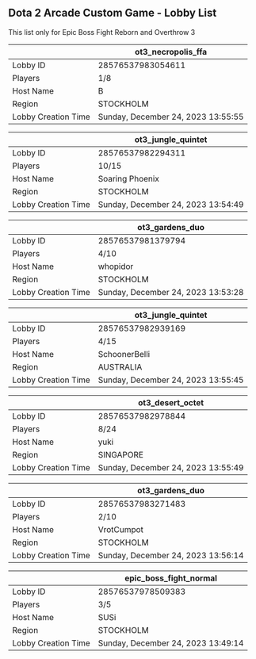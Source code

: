 ## Dota 2 Arcade Custom Game - Lobby List

This list only for Epic Boss Fight Reborn and Overthrow 3

|  | ot3_necropolis_ffa |
| ------ | ------ |
| Lobby ID | 28576537983054611 |
| Players | 1/8 |
| Host Name | B|O|O|M |
| Region | STOCKHOLM |
| Lobby Creation Time | Sunday, December 24, 2023 13:55:55 |


|  | ot3_jungle_quintet |
| ------ | ------ |
| Lobby ID | 28576537982294311 |
| Players | 10/15 |
| Host Name | Soaring Phoenix |
| Region | STOCKHOLM |
| Lobby Creation Time | Sunday, December 24, 2023 13:54:49 |


|  | ot3_gardens_duo |
| ------ | ------ |
| Lobby ID | 28576537981379794 |
| Players | 4/10 |
| Host Name | whopidor |
| Region | STOCKHOLM |
| Lobby Creation Time | Sunday, December 24, 2023 13:53:28 |


|  | ot3_jungle_quintet |
| ------ | ------ |
| Lobby ID | 28576537982939169 |
| Players | 4/15 |
| Host Name | SchoonerBelli |
| Region | AUSTRALIA |
| Lobby Creation Time | Sunday, December 24, 2023 13:55:45 |


|  | ot3_desert_octet |
| ------ | ------ |
| Lobby ID | 28576537982978844 |
| Players | 8/24 |
| Host Name | yuki |
| Region | SINGAPORE |
| Lobby Creation Time | Sunday, December 24, 2023 13:55:49 |


|  | ot3_gardens_duo |
| ------ | ------ |
| Lobby ID | 28576537983271483 |
| Players | 2/10 |
| Host Name | VrotCumpot |
| Region | STOCKHOLM |
| Lobby Creation Time | Sunday, December 24, 2023 13:56:14 |


|  | epic_boss_fight_normal |
| ------ | ------ |
| Lobby ID | 28576537978509383 |
| Players | 3/5 |
| Host Name | SUSi |
| Region | STOCKHOLM |
| Lobby Creation Time | Sunday, December 24, 2023 13:49:14 |



